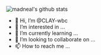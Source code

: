 ![madneal's github stats](https://github-readme-stats.vercel.app/api?username=madneal&show_icons=true&theme=radical)
- 👋 Hi, I’m @CLAY-wbc
- 👀 I’m interested in ...
- 🌱 I’m currently learning ...
- 💞️ I’m looking to collaborate on ...
- 📫 How to reach me ...

<!---
CLAY-wbc/CLAY-wbc is a ✨ special ✨ repository because its `README.md` (this file) appears on your GitHub profile.
You can click the Preview link to take a look at your changes.
--->
